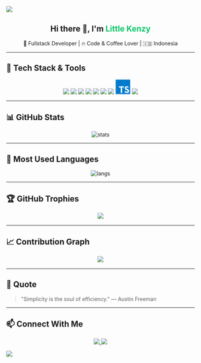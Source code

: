 <!-- Banner Header -->
<img src="https://capsule-render.vercel.app/api?type=waving&color=0cc66a&height=200&section=header&text=Welcome%20to%20LittleKenzy's%20Hub!&fontSize=40&fontColor=ffffff&animation=fadeIn" />

<!-- Intro -->
<h2 align="center">Hi there 👋, I'm <span style="color:#0cc66a">Little Kenzy</span></h2>
<p align="center">🌱 Fullstack Developer | 🔥 Code & Coffee Lover | 🇮🇩 Indonesia</p>

---

## 🧠 Tech Stack & Tools

<p align="center">
  <img src="https://cdn.jsdelivr.net/gh/devicons/devicon/icons/html5/html5-original.svg" width="40" />
  <img src="https://cdn.jsdelivr.net/gh/devicons/devicon/icons/css3/css3-original.svg" width="40" />
  <img src="https://cdn.jsdelivr.net/gh/devicons/devicon/icons/javascript/javascript-original.svg" width="40" />
  <img src="https://cdn.jsdelivr.net/gh/devicons/devicon/icons/react/react-original.svg" width="40" />
  <img src="https://cdn.jsdelivr.net/gh/devicons/devicon/icons/nextjs/nextjs-original.svg" width="40" />
  <img src="https://cdn.jsdelivr.net/gh/devicons/devicon/icons/php/php-original.svg" width="40" />
  <img src="https://cdn.jsdelivr.net/gh/devicons/devicon/icons/laravel/laravel-original.svg" width="40" />
  <img src="https://raw.githubusercontent.com/devicons/devicon/master/icons/typescript/typescript-original.svg" alt="TypeScript" width="40" height="40"/>
  <img src="https://cdn.jsdelivr.net/gh/devicons/devicon/icons/mysql/mysql-original.svg" width="40" />
</p>

---

## 📊 GitHub Stats

<p align="center">
  <img src="https://github-readme-stats.vercel.app/api?username=LittleKenzy&show_icons=true&theme=chartreuse-dark" alt="stats" />
</p>

---

## 🚀 Most Used Languages

<p align="center">
  <img src="https://github-readme-stats.vercel.app/api/top-langs/?username=LittleKenzy&layout=compact&theme=chartreuse-dark" alt="langs" />
</p>

---

## 🏆 GitHub Trophies

<p align="center">
  <img src="https://github-profile-trophy.vercel.app/?username=LittleKenzy&theme=gruvbox&row=1&margin-w=15" />
</p>

---

## 📈 Contribution Graph

<p align="center">
  <img src="https://github-readme-activity-graph.vercel.app/graph?username=LittleKenzy&theme=green_night" />
</p>

---

## 💬 Quote

> "Simplicity is the soul of efficiency." — Austin Freeman

---

## 📫 Connect With Me

<p align="center">
  <a href="https://www.instagram.com/littlekenzy_store/" target="_blank">
    <img src="https://img.shields.io/badge/-Instagram-0cc66a?style=flat-square&logo=instagram&logoColor=white" />
  </a>
  <a href="https://www.youtube.com/@litlekenzy" target="_blank">
  <img src="https://img.shields.io/badge/-YouTube-FF0000?style=flat-square&logo=youtube&logoColor=white" />
</a>

</p>

<!-- Footer -->
<img src="https://capsule-render.vercel.app/api?type=waving&color=0cc66a&height=120&section=footer" />
